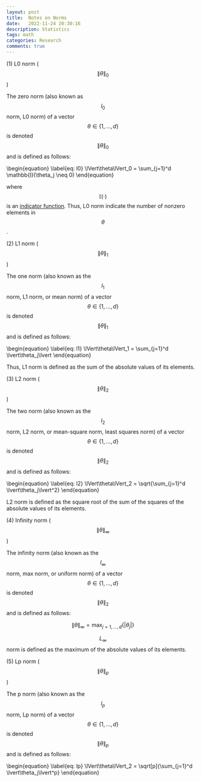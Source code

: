 ```yaml
---
layout: post
title:  Notes on Norms
date:   2022-11-24 20:30:16
description: Statistics
tags: math 
categories: Research
comments: true
---
```


(1) L0 norm ($$\|\theta\|_0$$)

The zero norm (also known as $$l_0$$ norm, L0 norm) of a vector $$\theta \in \{1,...,d\}$$ is denoted $$\|\theta\|_0$$ and is defined as follows:

\begin{equation}
\label{eq: l0}
\lVert\theta\lVert_0 = \sum_{j=1}^d \mathbb{I}(\theta_j \neq 0)
\end{equation}

where $$\mathbb{I}(\cdot)$$ is an [indicator function](https://en.wikipedia.org/wiki/Indicator_function). Thus, L0 norm indicate the number of nonzero elements in $$\theta$$.

(2) L1 norm ($$\|\theta\|_1$$)

The one norm (also known as the $$l_1$$ norm, L1 norm, or mean norm) of a vector $$\theta \in \{1,...,d\}$$ is denoted $$\|\theta\|_1$$ and is defined as follows:

\begin{equation}
\label{eq: l1}
\lVert\theta\lVert_1 = \sum_{j=1}^d \lvert\theta_j\lvert
\end{equation}

Thus, L1 norm is defined as the sum of the absolute values of its elements.

(3) L2 norm ($$\|\theta\|_2$$)

The two norm (also known as the $$l_2$$ norm, L2 norm, or mean-square norm, least squares norm) of a vector $$\theta \in \{1,...,d\}$$ is denoted $$\|\theta\|_2$$ and is defined as follows:

\begin{equation}
\label{eq: l2}
\lVert\theta\lVert_2 = \sqrt{\sum_{j=1}^d \lvert\theta_j\lvert^2}
\end{equation}

L2 norm is defined as the square root of the sum of the squares of the absolute values of its elements.

(4) Infinity norm  ($$\|\theta\|_{\infty}$$)

The infinity norm (also known as the $$l_{\infty}$$ norm, max norm, or uniform norm) of a vector $$\theta \in \{1,...,d\}$$ is denoted $$\|\theta\|_2$$ and is defined as follows:

$$
\begin{equation}
\label{eq: linf}
\|\theta\|_{\infty} = \max_{j=1,...,d} \{|\theta_j|\}
\end{equation}
$$

$$L_{\infty}$$ norm is defined as the maximum of the absolute values of its elements.

(5) Lp norm  ($$\|\theta\|_{p}$$)

The p norm (also known as the $$l_p$$ norm, Lp norm) of a vector $$\theta \in \{1,...,d\}$$ is denoted $$\|\theta\|_p$$ and is defined as follows:

\begin{equation}
\label{eq: lp}
\lVert\theta\lVert_2 = \sqrt[p]{\sum_{j=1}^d \lvert\theta_j\lvert^p}
\end{equation}

